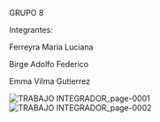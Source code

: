 GRUPO 8

Integrantes:

Ferreyra Maria Luciana

Birge Adolfo Federico

Emma Vilma Gutierrez

![TRABAJO INTEGRADOR_page-0001](https://user-images.githubusercontent.com/109010330/196325865-822c054a-4f9d-4454-989e-88fb50abc630.jpg)
![TRABAJO INTEGRADOR_page-0002](https://user-images.githubusercontent.com/109010330/196325867-9e9fab3c-afaf-4b0c-aedb-db492952ff64.jpg)
